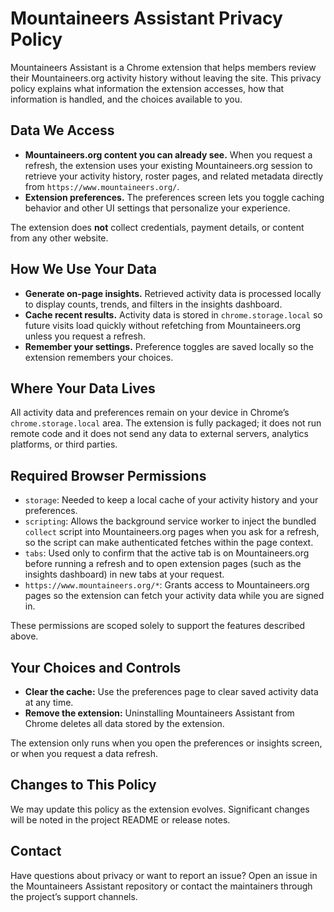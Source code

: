 # Mountaineers Assistant Privacy Policy

Mountaineers Assistant is a Chrome extension that helps members review their Mountaineers.org activity history without leaving the site. This privacy policy explains what information the extension accesses, how that information is handled, and the choices available to you.

## Data We Access

- **Mountaineers.org content you can already see.** When you request a refresh, the extension uses your existing Mountaineers.org session to retrieve your activity history, roster pages, and related metadata directly from `https://www.mountaineers.org/`.
- **Extension preferences.** The preferences screen lets you toggle caching behavior and other UI settings that personalize your experience.

The extension does **not** collect credentials, payment details, or content from any other website.

## How We Use Your Data

- **Generate on-page insights.** Retrieved activity data is processed locally to display counts, trends, and filters in the insights dashboard.
- **Cache recent results.** Activity data is stored in `chrome.storage.local` so future visits load quickly without refetching from Mountaineers.org unless you request a refresh.
- **Remember your settings.** Preference toggles are saved locally so the extension remembers your choices.

## Where Your Data Lives

All activity data and preferences remain on your device in Chrome’s `chrome.storage.local` area. The extension is fully packaged; it does not run remote code and it does not send any data to external servers, analytics platforms, or third parties.

## Required Browser Permissions

- `storage`: Needed to keep a local cache of your activity history and your preferences.
- `scripting`: Allows the background service worker to inject the bundled `collect` script into Mountaineers.org pages when you ask for a refresh, so the script can make authenticated fetches within the page context.
- `tabs`: Used only to confirm that the active tab is on Mountaineers.org before running a refresh and to open extension pages (such as the insights dashboard) in new tabs at your request.
- `https://www.mountaineers.org/*`: Grants access to Mountaineers.org pages so the extension can fetch your activity data while you are signed in.

These permissions are scoped solely to support the features described above.

## Your Choices and Controls

- **Clear the cache:** Use the preferences page to clear saved activity data at any time.
- **Remove the extension:** Uninstalling Mountaineers Assistant from Chrome deletes all data stored by the extension.

The extension only runs when you open the preferences or insights screen, or when you request a data refresh.

## Changes to This Policy

We may update this policy as the extension evolves. Significant changes will be noted in the project README or release notes.

## Contact

Have questions about privacy or want to report an issue? Open an issue in the Mountaineers Assistant repository or contact the maintainers through the project’s support channels.
